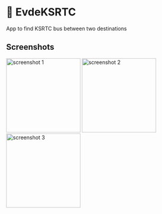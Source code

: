 # 🚌 EvdeKSRTC
App to find KSRTC bus between two destinations

## Screenshots

<img width="200" alt="screenshot 1" src="https://i.imgur.com/O24ve7e.png">   <img width="200" alt="screenshot 2" src="https://i.imgur.com/k3qjOxG.png">   <img width="200" alt="screenshot 3" src="https://i.imgur.com/Wu88pLH.png"> 
